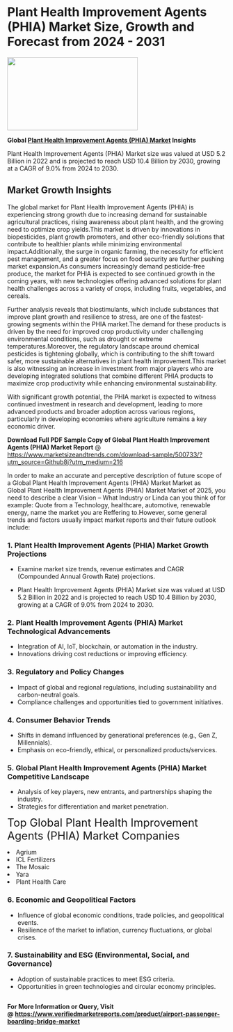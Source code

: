 <H1>Plant Health Improvement Agents (PHIA) Market Size, Growth and Forecast from 2024 - 2031</H1><img class="aligncenter size-medium wp-image-584254" src="https://thirdeyenews.in/wp-content/uploads/2024/09/Global-Market-Research-300x168.jpeg" alt="" width="300" height="168" /><p><strong>Global&nbsp;<a href="https://www.marketsizeandtrends.com/download-sample/500733/?utm_source=Github8j?utm_medium=216">Plant Health Improvement Agents (PHIA) Market</a> Insights</strong></p><p>Plant Health Improvement Agents (PHIA) Market size was valued at USD 5.2 Billion in 2022 and is projected to reach USD 10.4 Billion by 2030, growing at a CAGR of 9.0% from 2024 to 2030.</p><p><h2>Market Growth Insights</h2> <p>The global market for Plant Health Improvement Agents (PHIA) is experiencing strong growth due to increasing demand for sustainable agricultural practices, rising awareness about plant health, and the growing need to optimize crop yields.This market is driven by innovations in biopesticides, plant growth promoters, and other eco-friendly solutions that contribute to healthier plants while minimizing environmental impact.Additionally, the surge in organic farming, the necessity for efficient pest management, and a greater focus on food security are further pushing market expansion.As consumers increasingly demand pesticide-free produce, the market for PHIA is expected to see continued growth in the coming years, with new technologies offering advanced solutions for plant health challenges across a variety of crops, including fruits, vegetables, and cereals.</p> <p>Further analysis reveals that biostimulants, which include substances that improve plant growth and resilience to stress, are one of the fastest-growing segments within the PHIA market.The demand for these products is driven by the need for improved crop productivity under challenging environmental conditions, such as drought or extreme temperatures.Moreover, the regulatory landscape around chemical pesticides is tightening globally, which is contributing to the shift toward safer, more sustainable alternatives in plant health improvement.This market is also witnessing an increase in investment from major players who are developing integrated solutions that combine different PHIA products to maximize crop productivity while enhancing environmental sustainability.</p> <p>With significant growth potential, the PHIA market is expected to witness continued investment in research and development, leading to more advanced products and broader adoption across various regions, particularly in developing economies where agriculture remains a key economic driver.</p> <p><span class=""><strong>Download Full PDF Sample Copy of Global Plant Health Improvement Agents (PHIA) Market Report</strong> @ <a href="https://www.marketsizeandtrends.com/download-sample/500733/?utm_source=Github8j?utm_medium=216" target="_blank">https://www.marketsizeandtrends.com/download-sample/500733/?utm_source=Github8j?utm_medium=216</a></span></p><p>In order to make an accurate and perceptive description of future scope of a Global&nbsp;Plant Health Improvement Agents (PHIA) Market Market as Global&nbsp;Plant Health Improvement Agents (PHIA) Market Market of 2025, you need to describe a clear Vision &ndash; What Industry or Linda can you think of for example: Quote from a Technology, healthcare, automotive, renewable energy, name the market you are Reffering to.However, some general trends and factors usually impact market reports and their future outlook include:</p><h3>1.&nbsp;<strong>Plant Health Improvement Agents (PHIA) Market Growth Projections</strong></h3><ul><li>Examine market size trends, revenue estimates and CAGR (Compounded Annual Growth Rate) projections.</li><li><p>Plant Health Improvement Agents (PHIA) Market size was valued at USD 5.2 Billion in 2022 and is projected to reach USD 10.4 Billion by 2030, growing at a CAGR of 9.0% from 2024 to 2030.</p></li></ul><h3>2.&nbsp;<strong>Plant Health Improvement Agents (PHIA) Market Technological Advancements</strong></h3><ul><li>Integration of AI, IoT, blockchain, or automation in the industry.</li><li>Innovations driving cost reductions or improving efficiency.</li></ul><h3>3.&nbsp;<strong>Regulatory and Policy Changes</strong></h3><ul><li>Impact of global and regional regulations, including sustainability and carbon-neutral goals.</li><li>Compliance challenges and opportunities tied to government initiatives.</li></ul><h3>4.&nbsp;<strong>Consumer Behavior Trends</strong></h3><ul><li>Shifts in demand influenced by generational preferences (e.g., Gen Z, Millennials).</li><li>Emphasis on eco-friendly, ethical, or personalized products/services.</li></ul><h3>5.&nbsp;<strong>Global Plant Health Improvement Agents (PHIA) Market Competitive Landscape</strong></h3><ul><li>Analysis of key players, new entrants, and partnerships shaping the industry.</li><li>Strategies for differentiation and market penetration.</li></ul><p data-pm-slice="1 1 []"><span style="color: inherit; font-family: inherit; font-size: 25px;">Top Global Plant Health Improvement Agents (PHIA) Market Companies</span></p><div class="" data-test-id=""><p><li>Agrium</li><li> ICL Fertilizers</li><li> The Mosaic</li><li> Yara</li><li> Plant Health Care</li></p></div><h3>6.&nbsp;<strong>Economic and Geopolitical Factors</strong></h3><ul><li>Influence of global economic conditions, trade policies, and geopolitical events.</li><li>Resilience of the market to inflation, currency fluctuations, or global crises.</li></ul><h3>7.&nbsp;<strong>Sustainability and ESG (Environmental, Social, and Governance)</strong></h3><ul><li>Adoption of sustainable practices to meet ESG criteria.</li><li>Opportunities in green technologies and circular economy principles.</li></ul><h2><strong style="font-size: 14px;">For More Information or Query, Visit @&nbsp;</strong><a style="background-color: #ffffff; font-size: 14px;" href="https://www.marketsizeandtrends.com/report/plant-health-improvement-agents-phia-market/" target="_blank">https://www.verifiedmarketreports.com/product/airport-passenger-boarding-bridge-market</a></h2>